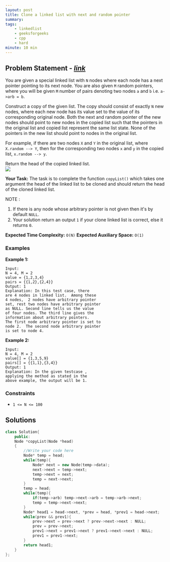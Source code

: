 ```yaml
---
layout: post
title: Clone a linked list with next and random pointer     
summary:
tags:
    - linkedlist
    - geeksforgeeks
    - cpp
    - hard
minute: 10 min
---
```


## Problem Statement - [*link*](https://practice.geeksforgeeks.org/problems/clone-a-linked-list-with-next-and-random-pointer/0/?track=DSASP-LinkedList&batchId=154)  

You are given a special linked list with `N` nodes where each node has a next pointer pointing to its next node. You are also given `M` random pointers, where you will be given `M` number of pairs denoting two nodes `a` and `b`  i.e. `a->arb = b`.

Construct a copy of the given list. The copy should consist of exactly `N` new nodes, where each new node has its value set to the value of its corresponding original node. Both the next and random pointer of the new nodes should point to new nodes in the copied list such that the pointers in the original list and copied list represent the same list state. None of the pointers in the new list should point to nodes in the original list.

For example, if there are two nodes `X` and `Y` in the original list, where `X.random --> Y`, then for the corresponding two nodes `x` and `y` in the copied list, `x.random --> y`.

Return the head of the copied linked list.   
<img src="https://contribute.geeksforgeeks.org/wp-content/uploads/clone.jpg">



**Your Task:** 
The task is to complete the function `copyList()` which takes one argument the head of the linked list to be cloned and should return the head of the cloned linked list.

NOTE : 
1. If there is any node whose arbitrary pointer is not given then it's by default `NULL`. 
1. Your solution return an output `1` if your clone linked list is correct, else it returns `0`.


**Expected Time Complexity:** `O(N)` 
**Expected Auxiliary Space:** `O(1)`

### Examples

**Example 1:**   
```
Input:
N = 4, M = 2
value = {1,2,3,4}
pairs = {{1,2},{2,4}}
Output: 1
Explanation: In this test case, there
are 4 nodes in linked list.  Among these
4 nodes,  2 nodes have arbitrary pointer
set, rest two nodes have arbitrary pointer
as NULL. Second line tells us the value
of four nodes. The third line gives the
information about arbitrary pointers.
The first node arbitrary pointer is set to
node 2.  The second node arbitrary pointer
is set to node 4.
```


**Example 2:**   
```
Input:
N = 4, M = 2
value[] = {1,3,5,9}
pairs[] = {{1,1},{3,4}}
Output: 1
Explanation: In the given testcase ,
applying the method as stated in the
above example, the output will be 1.
```


### Constraints

+ `1 <= N <= 100`

## Solutions

```cpp
class Solution{
    public:
    Node *copyList(Node *head)
    {
        //Write your code here
        Node* temp = head;
        while(temp){
            Node* next = new Node(temp->data);
            next->next = temp->next;
            temp->next = next;
            temp = next->next;
        }
        temp = head;
        while(temp){
            if(temp->arb) temp->next->arb = temp->arb->next;
            temp = temp->next->next;
        }
        Node* head1 = head->next, *prev = head, *prev1 = head->next;
        while(prev && prev1){
            prev->next = prev->next ? prev->next->next : NULL;
            prev = prev->next;
            prev1->next = prev1->next ? prev1->next->next : NULL;
            prev1 = prev1->next;
        }
        return head1;
    }
};
```

